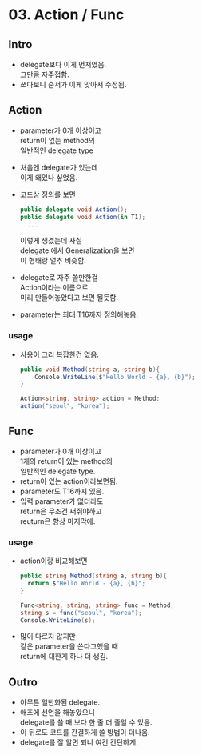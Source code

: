 # 03. Action / Func

## Intro

* delegate보다 이게 먼저였음.\
  그만큼 자주접함.
* 쓰다보니 순서가 이게 맞아서 수정됨.

## Action

* parameter가 0개 이상이고\
  return이 없는 method의\
  일반적인 delegate type
* 처음엔 delegate가 있는데\
  이게 왜있나 싶었음.
*   코드상 정의를 보면

    ```csharp
    public delegate void Action();
    public delegate void Action(in T1);
      ...
    ```

    이렇게 생겼는데 사실\
    delegate 에서 Generalization을 보면\
    이 형태랑 얼추 비슷함.
* delegate로 자주 쓸만한걸\
  Action이라는 이름으로\
  미리 만들어놓았다고 보면 될듯함.
* parameter는 최대 T16까지 정의해놓음.

### usage

*   사용이 그리 복잡한건 없음.

    ```csharp
    public void Method(string a, string b){
        Console.WriteLine($"Hello World - {a}, {b}");
    }

    Action<string, string> action = Method;
    action("seoul", "korea");
    ```

## Func

* parameter가 0개 이상이고\
  1개의 return이 있는 method의\
  일반적인 delegate type.
* return이 있는 action이라보면됨.
* parameter도 T16까지 있음.
* 입력 parameter가 없더라도\
  return은 무조건 써줘야하고\
  reuturn은 항상 마지막에.

### usage

*   action이랑 비교해보면

    ```csharp
    public string Method(string a, string b){
      return $"Hello World - {a}, {b}";
    }

    Func<string, string, string> func = Method;
    string s = func("seoul", "korea");
    Console.WriteLine(s);
    ```
* 많이 다르지 않지만\
  같은 parameter을 쓴다고했을 때\
  return에 대한게 하나 더 생김.

## Outro

* 아무튼 일반화된 delegate.
* 애초에 선언을 해놓았으니\
  delegate를 쓸 때 보다 한 줄 더 줄일 수 있음.
* 이 뒤로도 코드를 간결하게 쓸 방법이 더나옴.
* delegate를 잘 알면 되니 여긴 간단하게.
